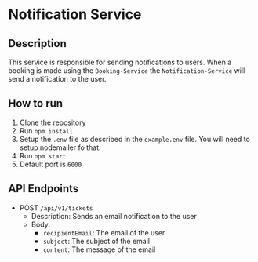 # Notification Service

## Description
This service is responsible for sending notifications to users. When a booking is made using the `Booking-Service` the `Notification-Service` will send a notification to the user.

## How to run
1. Clone the repository
2. Run `npm install`
3. Setup the `.env` file as described in the `example.env` file. You will need to setup nodemailer fo that.
3. Run `npm start`
5. Default port is `6000`

## API Endpoints

- POST `/api/v1/tickets`
    - Description: Sends an email notification to the user
    - Body: 
        - `recipientEmail`: The email of the user
        - `subject`: The subject of the email
        - `content`: The message of the email
